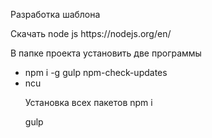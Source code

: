 <p>Разработка шаблона</p>

<p>Скачать node js https://nodejs.org/en/</p>
<p>В папке проекта установить две программы</p>
<ul>
	<li>npm i -g gulp npm-check-updates</li>
	<li>ncu</li>
<p>Установка всех пакетов npm i</p>
<p>gulp</p>